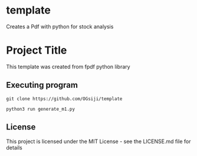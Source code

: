 # template

Creates a Pdf with python for stock analysis

# Project Title

This template was created from fpdf python library



## Executing program

```
git clone https://github.com/OGsiji/template
```
```
python3 run generate_m1.py
```

## License

This project is licensed under the MIT License - see the LICENSE.md file for details
